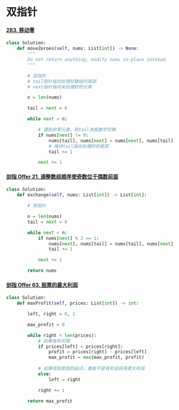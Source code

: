 # 双指针

#### [283. 移动零](https://leetcode-cn.com/problems/move-zeroes/)

```python
class Solution:
    def moveZeroes(self, nums: List[int]) -> None:
        """
        Do not return anything, modify nums in-place instead.
        """

        # 双指针
        # tail指针指向处理好数组的尾部
        # next指针指向未处理好的元素

        n = len(nums)

        tail = next = 0

        while next < n:

            # 遇到非零元素，和tail末尾数字交换
            if nums[next] != 0:
                nums[tail], nums[next] = nums[next], nums[tail]
                # 维持tail指向处理好的尾部
                tail += 1

            next += 1
```

#### [剑指 Offer 21. 调整数组顺序使奇数位于偶数前面](https://leetcode-cn.com/problems/diao-zheng-shu-zu-shun-xu-shi-qi-shu-wei-yu-ou-shu-qian-mian-lcof/)

```python
class Solution:
    def exchange(self, nums: List[int]) -> List[int]:

        # 双指针

        n = len(nums)
        tail = next = 0

        while next < n:
            if nums[next] % 2 == 1:
                nums[next], nums[tail] = nums[tail], nums[next]
                tail += 1

            next += 1

        return nums
```

#### [剑指 Offer 63. 股票的最大利润](https://leetcode-cn.com/problems/gu-piao-de-zui-da-li-run-lcof/)

```python
class Solution:
    def maxProfit(self, prices: List[int]) -> int:

        left, right = 0, 1

        max_profit = 0

        while right < len(prices):
            # 如果有利可图
            if prices[left] < prices[right]:
                profit = prices[right] - prices[left]
                max_profit = max(max_profit, profit)
            
            # 如果找到更低的起点，看是不是有机会获得更大利润
            else:
                left = right

            right += 1

        return max_profit
```

